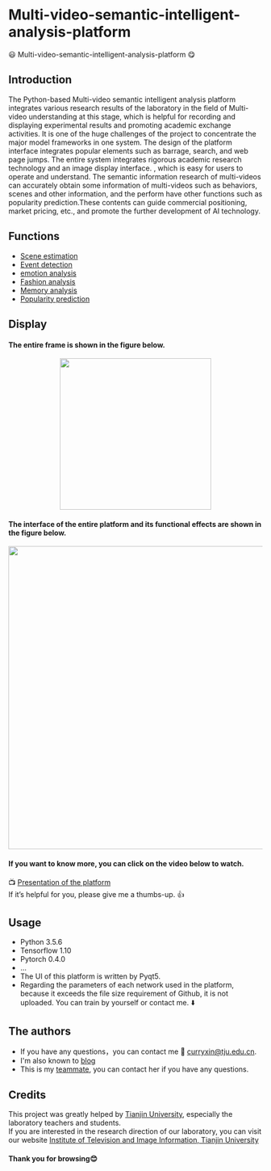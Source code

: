 # Multi-video-semantic-intelligent-analysis-platform
  :smiley: Multi-video-semantic-intelligent-analysis-platform :yum:
## Introduction  

The Python-based Multi-video semantic intelligent analysis platform integrates various research results of the laboratory in the field of Multi-video understanding at this stage,  which is helpful for recording and displaying experimental results and promoting academic exchange activities. It is one of the huge challenges of the project to concentrate the major model frameworks in one system. The design of the platform interface integrates popular elements such as barrage, search, and web page jumps. The entire system integrates rigorous academic research technology and an image display interface. , which is easy for users to operate and understand. The semantic information research of multi-videos can accurately obtain some information of multi-videos such as behaviors, scenes and other information, and the perform have other functions such as popularity prediction.These contents can guide commercial positioning, market pricing, etc., and promote the further development of AI technology.
## Functions
- [Scene estimation]()
- [Event detection]()
- [emotion analysis](https://github.com/Curryxin3/Multi-video-semantic-intelligent-analysis-platform/tree/main/emotion_utils)
- [Fashion analysis](https://github.com/Curryxin3/Multi-video-semantic-intelligent-analysis-platform/tree/main/fashion)
- [Memory analysis](https://github.com/Curryxin3/Multi-video-semantic-intelligent-analysis-platform/tree/main/memory)
- [Popularity prediction]() 
## Display
#### The entire frame is shown in the figure below.
<div align=center>
  <img width="300" height="300" src="https://github.com/Curryxin3/Multi-video-semantic-intelligent-analysis-platform/blob/main/Display/3.png"/>
</div>

#### The interface of the entire platform and its functional effects are shown in the figure below.
<div align=center>
   <img width="600" src="https://github.com/Curryxin3/Multi-video-semantic-intelligent-analysis-platform/blob/main/Display/2.png"/>
</div>


#### If you want to know more, you can click on the video below to watch.  
:tv: [Presentation of the platform](https://www.bilibili.com/video/BV18r4y1c7nF/)  
If it’s helpful for you, please give me a thumbs-up. :+1:
## Usage
- Python 3.5.6
- Tensorflow 1.10
- Pytorch 0.4.0
- ...  
- The UI of this platform is written by Pyqt5.   
- Regarding the parameters of each network used in the platform, because it exceeds the file size requirement of Github, it is not uploaded. You can train by yourself or contact me. :arrow_down:
## The authors
- If you have any questions，you can contact me :email: curryxin@tju.edu.cn.  
- I'm also known to [blog](https://blog.csdn.net/Curry_xin)
- This is my [teammate](https://github.com/ZLJ2015106), you can contact her if you have any questions.
## Credits
This project was greatly helped by [Tianjin University](http://www.tju.edu.cn/), especially the laboratory teachers and students.   
If you are interested in the research direction of our laboratory, you can visit our website [Institute of Television and Image Information, Tianjin University](https://www.iti-tju.org/#/research/research5)  
#### Thank you for browsing:blush:
